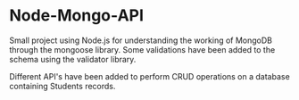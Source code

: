 # Node-Mongo-API

Small project using Node.js for understanding the working of MongoDB through the mongoose library.
Some validations have been added to the schema using the validator library.

Different API's have been added to perform CRUD operations on a database containing Students records.
